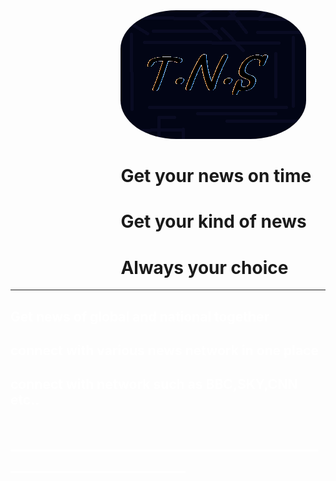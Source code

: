 <html>
<head>
<body background="astronomy-gb9a3b3e76_1280.jpg">
	<img src="memes.png" style="margin-left: 35%;border-radius: 30%; ">
	<h1 style="margin-left: 35%;">Get your news on time</h1>
	<h1 style="margin-left: 35%;">Get your kind of news</h1>
	<h1 style="margin-left: 35%;">Always your choice</h1>
<hr>
		<h2 style="color: white">Get news of global and national together</h2>
		<h2 style="color: white">connect with various news network in one place</h2>
		<h2 style="color: white">connect with network such as BBC,SKY,CNN etc..</h2>
	<h1 style="color:white">__________________________________________________________</h1>
	
